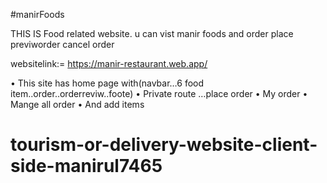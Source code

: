 #manirFoods


THIS IS Food related website. u can vist manir foods and 
order place previworder cancel order

   websitelink:=  https://manir-restaurant.web.app/    
 
•	This site has home page with(navbar…6 food item..order..orderreviw..foote)
•	Private route …place order
•	My order
•	Mange all order
•	And add items
# tourism-or-delivery-website-client-side-manirul7465
